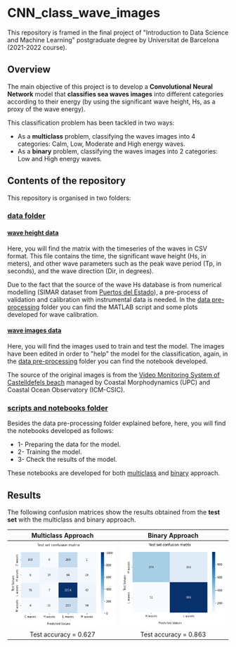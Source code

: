 # CNN_class_wave_images
This repository is framed in the final project of "Introduction to Data Science and Machine Learning" postgraduate degree by Universitat de Barcelona (2021-2022 course).

## Overview
The main objective of this project is to develop a **Convolutional Neural Network** model that **classifies sea waves images** into different categories according to their energy (by using the significant wave height, Hs, as a proxy of the wave energy).  

This classification problem has been tackled in two ways:
+ As a **multiclass** problem, classifying the waves images into 4 categories: Calm, Low, Moderate and High energy waves.
+ As a **binary** problem, classifying the waves images into 2 categories: Low and High energy waves.

## Contents of the repository
This repository is organised in two folders:  

### <a href=https://github.com/AlbertGallegoJimenez/CNN_class_wave_images/tree/main/data>data folder</a>
#### <ins>wave height data</ins>  
Here, you will find the matrix with the timeseries of the waves in CSV format. This file contains the time, the significant wave height (Hs, in meters), and other wave parameters such as the peak wave period (Tp, in seconds), and the wave direction (Dir, in degrees).  

Due to the fact that the source of the wave Hs database is from numerical modelling (SIMAR dataset from <a href=https://www.puertos.es/es-es/oceanografia/Paginas/portus.aspx>Puertos del Estado</a>), a pre-process of validation and calibration with instrumental data is needed.
In the <a href=https://github.com/AlbertGallegoJimenez/CNN_class_wave_images/tree/main/scripts%20and%20notebooks/data%20pre-processing>data pre-processing</a> folder you can find the MATLAB script and some plots developed for wave calibration.

#### <ins>wave images data</ins>  
Here, you will find the images used to train and test the model. The images have been edited in order to "help" the model for the classification, again, in the <a href=https://github.com/AlbertGallegoJimenez/CNN_class_wave_images/tree/main/scripts%20and%20notebooks/data%20pre-processing>data pre-processing</a> folder you can find the notebook developed.  

The source of the original images is from the <a href=https://coo.icm.csic.es/service/video-monitoring>Video Monitoring System of Castelldefels beach</a> managed by Coastal Morphodynamics (UPC) and Coastal Ocean Observatory (ICM-CSIC).

### <a href=https://github.com/AlbertGallegoJimenez/CNN_class_wave_images/tree/main/scripts%20and%20notebooks>scripts and notebooks folder</a>
Besides the data pre-processing folder explained before, here, you will find the notebooks developed as follows:  
+ 1- Preparing the data for the model.
+ 2- Training the model.
+ 3- Check the results of the model.

These notebooks are developed for both <a href=https://github.com/AlbertGallegoJimenez/CNN_class_wave_images/tree/main/scripts%20and%20notebooks/mutliclass%20approach>multiclass</a> and <a href=https://github.com/AlbertGallegoJimenez/CNN_class_wave_images/tree/main/scripts%20and%20notebooks/binary%20approach>binary</a> approach.

## Results
The following confusion matrices show the results obtained from the **test set** with the multiclass and binary approach.

| **Multiclass Approach** | **Binary Approach** |
| :---: | :---: |
| ![cf_m_multiclass!](https://github.com/AlbertGallegoJimenez/CNN_class_wave_images/blob/main/scripts%20and%20notebooks/mutliclass%20approach/test_accuracy_multiclass_approach.PNG) | ![cf_m_binary!](https://github.com/AlbertGallegoJimenez/CNN_class_wave_images/blob/main/scripts%20and%20notebooks/binary%20approach/test_accuracy_binary_approach.PNG) |
| Test accuracy = 0.627  | Test accuracy = 0.863  |

